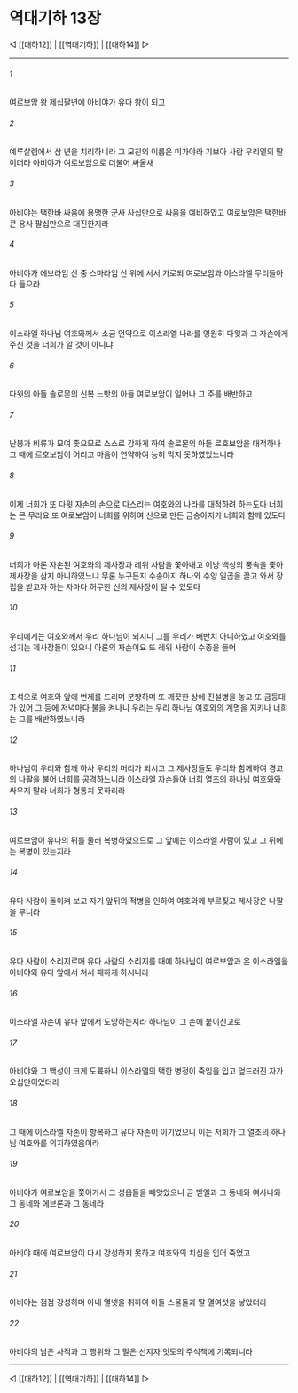 # 역대기하 13장

◁ [[대하12]] | [[역대기하]] | [[대하14]] ▷
***

###### 1
여로보암 왕 제십팔년에 아비야가 유다 왕이 되고

###### 2
예루살렘에서 삼 년을 치리하니라 그 모친의 이름은 미가야라 기브아 사람 우리엘의 딸이더라 아비야가 여로보암으로 더불어 싸울새

###### 3
아비야는 택한바 싸움에 용맹한 군사 사십만으로 싸움을 예비하였고 여로보암은 택한바 큰 용사 팔십만으로 대진한지라

###### 4
아비야가 에브라임 산 중 스마라임 산 위에 서서 가로되 여로보암과 이스라엘 무리들아 다 들으라

###### 5
이스라엘 하나님 여호와께서 소금 언약으로 이스라엘 나라를 영원히 다윗과 그 자손에게 주신 것을 너희가 알 것이 아니냐

###### 6
다윗의 아들 솔로몬의 신복 느밧의 아들 여로보암이 일어나 그 주를 배반하고

###### 7
난봉과 비류가 모여 좇으므로 스스로 강하게 하여 솔로몬의 아들 르호보암을 대적하나 그 때에 르호보암이 어리고 마음이 연약하여 능히 막지 못하였었느니라

###### 8
이제 너희가 또 다윗 자손의 손으로 다스리는 여호와의 나라를 대적하려 하는도다 너희는 큰 무리요 또 여로보암이 너희를 위하여 신으로 만든 금송아지가 너희와 함께 있도다

###### 9
너희가 아론 자손된 여호와의 제사장과 레위 사람을 쫓아내고 이방 백성의 풍속을 좇아 제사장을 삼지 아니하였느냐 무론 누구든지 수송아지 하나와 수양 일곱을 끌고 와서 장립을 받고자 하는 자마다 허무한 신의 제사장이 될 수 있도다

###### 10
우리에게는 여호와께서 우리 하나님이 되시니 그를 우리가 배반치 아니하였고 여호와를 섬기는 제사장들이 있으니 아론의 자손이요 또 레위 사람이 수종을 들어

###### 11
조석으로 여호와 앞에 번제를 드리며 분향하며 또 깨끗한 상에 진설병을 놓고 또 금등대가 있어 그 등에 저녁마다 불을 켜나니 우리는 우리 하나님 여호와의 계명을 지키나 너희는 그를 배반하였느니라

###### 12
하나님이 우리와 함께 하사 우리의 머리가 되시고 그 제사장들도 우리와 함께하여 경고의 나팔을 불어 너희를 공격하느니라 이스라엘 자손들아 너희 열조의 하나님 여호와와 싸우지 말라 너희가 형통치 못하리라

###### 13
여로보암이 유다의 뒤를 둘러 복병하였으므로 그 앞에는 이스라엘 사람이 있고 그 뒤에는 복병이 있는지라

###### 14
유다 사람이 돌이켜 보고 자기 앞뒤의 적병을 인하여 여호와께 부르짖고 제사장은 나팔을 부니라

###### 15
유다 사람이 소리지르매 유다 사람의 소리지를 때에 하나님이 여로보암과 온 이스라엘을 아비야와 유다 앞에서 쳐서 패하게 하시니라

###### 16
이스라엘 자손이 유다 앞에서 도망하는지라 하나님이 그 손에 붙이신고로

###### 17
아비야와 그 백성이 크게 도륙하니 이스라엘의 택한 병정이 죽임을 입고 엎드러진 자가 오십만이었더라

###### 18
그 때에 이스라엘 자손이 항복하고 유다 자손이 이기었으니 이는 저희가 그 열조의 하나님 여호와를 의지하였음이라

###### 19
아비야가 여로보암을 쫓아가서 그 성읍들을 빼앗았으니 곧 벧엘과 그 동네와 여사나와 그 동네와 에브론과 그 동네라

###### 20
아비야 때에 여로보암이 다시 강성하지 못하고 여호와의 치심을 입어 죽었고

###### 21
아비야는 점점 강성하며 아내 열넷을 취하여 아들 스물둘과 딸 열여섯을 낳았더라

###### 22
아비야의 남은 사적과 그 행위와 그 말은 선지자 잇도의 주석책에 기록되니라

***
◁ [[대하12]] | [[역대기하]] | [[대하14]] ▷